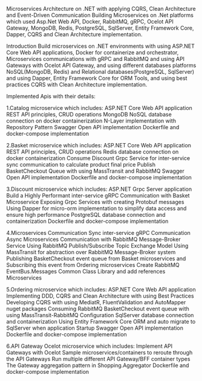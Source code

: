 Microservices Architecture on .NET with applying CQRS, Clean Architecture and Event-Driven Communication
Building Microservices on .Net platforms which used Asp.Net Web API, Docker, RabbitMQ, gRPC, Ocelot API Gateway, MongoDB, Redis, PostgreSQL, SqlServer, Entity Framework Core, Dapper, CQRS and Clean Architecture implementation.

Introduction
Build microservices on .NET environments with using ASP.NET Core Web API applications, Docker for containerize and orchestrator, Microservices communications with gRPC and RabbitMQ and using API Gateways with Ocelot API Gateway, and using different databases platforms NoSQL(MongoDB, Redis) and Relational databases(PostgreSQL, SqlServer) and using Dapper, Entity Framework Core for ORM Tools, and using best practices CQRS with Clean Architecture implementation.

Implemented Apis with their details:

1.Catalog microservice which includes:
ASP.NET Core Web API application
REST API principles, CRUD operations
MongoDB NoSQL database connection on docker containerization
N-Layer implementation with Repository Pattern
Swagger Open API implementation
Dockerfile and docker-compose implementation

2.Basket microservice which includes:
ASP.NET Core Web API application
REST API principles, CRUD operations
Redis database connection on docker containerization
Consume Discount Grpc Service for inter-service sync communication to calculate product final price
Publish BasketCheckout Queue with using MassTransit and RabbitMQ
Swagger Open API implementation
Dockerfile and docker-compose implementation

3.Discount microservice which includes:
ASP.NET Grpc Server application
Build a Highly Performant inter-service gRPC Communication with Basket Microservice
Exposing Grpc Services with creating Protobuf messages
Using Dapper for micro-orm implementation to simplify data access and ensure high performance
PostgreSQL database connection and containerization
Dockerfile and docker-compose implementation

4.Microservices Communication
Sync inter-service gRPC Communication
Async Microservices Communication with RabbitMQ Message-Broker Service
Using RabbitMQ Publish/Subscribe Topic Exchange Model
Using MassTransit for abstraction over RabbitMQ Message-Broker system
Publishing BasketCheckout event queue from Basket microservices and Subscribing this event from Ordering microservices
Create RabbitMQ EventBus.Messages Common Class Library and add references Microservices

5.Ordering microservice which includes:
ASP.NET Core Web API application
Implementing DDD, CQRS and Clean Architecture with using Best Practices
Developing CQRS with using MediatR, FluentValidation and AutoMapper nuget packages
Consuming RabbitMQ BasketCheckout event queue with using MassTransit-RabbitMQ Configuration
SqlServer database connection and containerization
Using Entity Framework Core ORM and auto migrate to SqlServer when application Startup
Swagger Open API implementation
Dockerfile and docker-compose implementation

6.API Gateway Ocelot microservice which includes:
Implement API Gateways with Ocelot
Sample microservices/containers to reroute through the API Gateways
Run multiple different API Gateway/BFF container types
The Gateway aggregation pattern in Shopping.Aggregator
Dockerfile and docker-compose implementation
